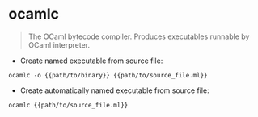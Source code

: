 # ocamlc

> The OCaml bytecode compiler.
> Produces executables runnable by OCaml interpreter.

- Create named executable from source file:

`ocamlc -o {{path/to/binary}} {{path/to/source_file.ml}}`

- Create automatically named executable from source file:

`ocamlc {{path/to/source_file.ml}}`
